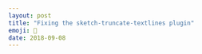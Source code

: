 ```yaml
---
layout: post
title: "Fixing the sketch-truncate-textlines plugin"
emoji: 📌
date: 2018-09-08
---
```

